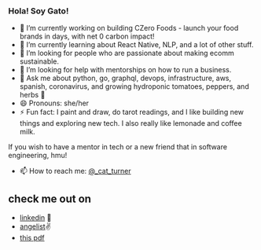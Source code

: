 ### Hola! Soy Gato!

- 🔭 I’m currently working on building CZero Foods - launch your food brands in days, with net 0 carbon impact!
- 🌱 I’m currently learning about React Native, NLP, and a lot of other stuff.
- 👯 I’m looking for people who are passionate about making ecomm sustainable.
- 🤔 I’m looking for help with mentorships on how to run a business.
- 💬 Ask me about python, go, graphql, devops, infrastructure, aws, spanish, coronavirus, and growing hydroponic tomatoes, peppers, and herbs 🌱
- 😄 Pronouns: she/her
- ⚡ Fun fact: I paint and draw, do tarot readings, and I like building new things and exploring new tech. I also really like lemonade and coffee milk.

If you wish to have a mentor in tech or a new friend that in software engineering, hmu!

- 📫 How to reach me: [@_cat_turner](https://twitter.com/_cat_turner)

## check me out on
- [linkedin](https://www.linkedin.com/in/cathleenturner/) 💼
- [angelist](https://angel.co/u/cathleen-turner)✌️
- [this pdf](https://gato-0120394.s3-us-west-2.amazonaws.com/Cathleen_Turner.pdf)
